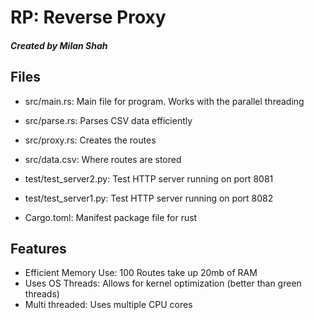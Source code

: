 # RP: Reverse Proxy

##### Created by Milan Shah

## Files
* src/main.rs: Main file for program. Works with the parallel threading
* src/parse.rs: Parses CSV data efficiently
* src/proxy.rs: Creates the routes

* src/data.csv: Where routes are stored

* test/test_server2.py: Test HTTP server running on port 8081
* test/test_server1.py: Test HTTP server running on port 8082

* Cargo.toml: Manifest package file for rust


## Features
* Efficient Memory Use: 100 Routes take up 20mb of RAM
* Uses OS Threads: Allows for kernel optimization (better than green threads)
* Multi threaded: Uses multiple CPU cores

